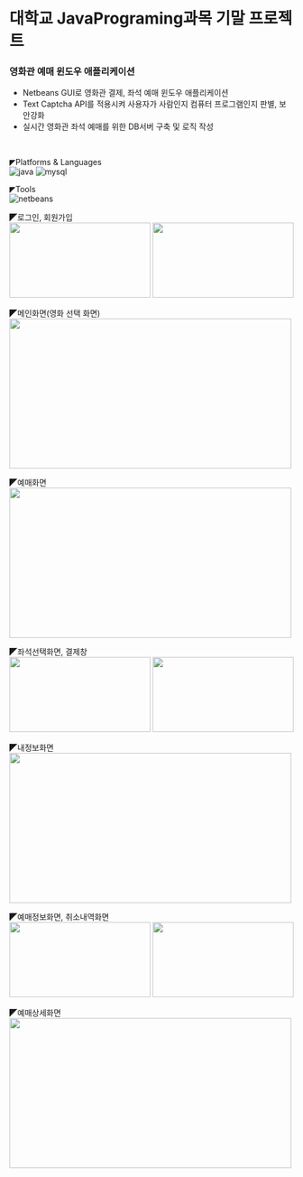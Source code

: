 # 대학교 JavaPrograming과목 기말 프로젝트

### 영화관 예매 윈도우 애플리케이션
* Netbeans GUI로 영화관 결제, 좌석 예매 윈도우 애플리케이션
* Text Captcha API를 적용시켜 사용자가 사람인지 컴퓨터 프로그램인지 판별, 보안강화
* 실시간 영화관 좌석 예매를 위한 DB서버 구축 및 로직 작성
<br>

◤Platforms & Languages<br>
![java](https://img.shields.io/badge/Java-ED8B00?style=for-the-badge&logo=openjdk&logoColor=white)
![mysql](https://img.shields.io/badge/MySQL-4479A1?style=for-the-badge&logo=mysql&logoColor=white)

◤Tools<br>
![netbeans](https://img.shields.io/badge/NetBeans-1B6AC6?style=for-the-badge&logo=apachenetbeanside&logoColor=white)

◤로그인, 회원가입<br>
<img src="https://github.com/KION126/java_GUI_InhaCinema/assets/73977410/387c24a7-3451-4976-a3ff-77edc3e94d61"  width="250" height="133"/>
<img src="https://github.com/KION126/java_GUI_InhaCinema/assets/73977410/a0223b90-cb09-40de-8a67-fccf91e12885"  width="250" height="133"/>

◤메인화면(영화 선택 화면)<br>
<img src="https://github.com/KION126/java_GUI_InhaCinema/assets/73977410/a6717c3f-509d-4c2a-b67b-458b049d8077"  width="500" height="266"/>

◤예매화면<br>
<img src="https://github.com/KION126/java_GUI_InhaCinema/assets/73977410/a59ad892-e048-42f2-96d8-162fbc45a12b"  width="500" height="266"/>

◤좌석선택화면, 결제창<br>
<img src="https://github.com/KION126/java_GUI_InhaCinema/assets/73977410/b568ede9-081f-4a97-893d-4ffbe9aa8904"  width="250" height="133"/>
<img src="https://github.com/KION126/java_GUI_InhaCinema/assets/73977410/d4f48fad-5994-4213-bf6c-b8332a7ff37a"  width="250" height="133"/>

◤내정보화면<br>
<img src="https://github.com/KION126/java_GUI_InhaCinema/assets/73977410/833c0f98-ffcf-47df-ad05-df547f917782"  width="500" height="266"/>

◤예매정보화면, 취소내역화면<br>
<img src="https://github.com/KION126/java_GUI_InhaCinema/assets/73977410/abd8d5b3-5484-43ad-b80a-40c9d5966558"  width="250" height="133"/>
<img src="https://github.com/KION126/java_GUI_InhaCinema/assets/73977410/21392d99-f6cd-41de-9d3c-141e8c683568"  width="250" height="133"/>

◤예매상세화면<br>
<img src="https://github.com/KION126/java_GUI_InhaCinema/assets/73977410/62fd18a3-773f-4ec5-afca-1704e769d71a"  width="500" height="266"/>
